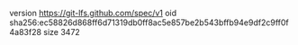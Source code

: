 version https://git-lfs.github.com/spec/v1
oid sha256:ec58826d868ff6d71319db0ff8ac5e857be2b543bffb94e9df2c9ff0f4a83f28
size 3472
